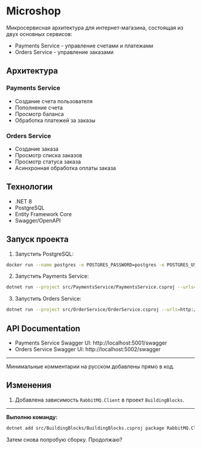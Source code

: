 # Microshop

Микросервисная архитектура для интернет-магазина, состоящая из двух основных сервисов:
- Payments Service - управление счетами и платежами
- Orders Service - управление заказами

## Архитектура

### Payments Service
- Создание счета пользователя
- Пополнение счета
- Просмотр баланса
- Обработка платежей за заказы

### Orders Service
- Создание заказа
- Просмотр списка заказов
- Просмотр статуса заказа
- Асинхронная обработка оплаты заказа

## Технологии
- .NET 8
- PostgreSQL
- Entity Framework Core
- Swagger/OpenAPI

## Запуск проекта

1. Запустить PostgreSQL:
```bash
docker run --name postgres -e POSTGRES_PASSWORD=postgres -e POSTGRES_USER=postgres -e POSTGRES_DB=orders -p 5432:5432 -d postgres:latest
```

2. Запустить Payments Service:
```bash
dotnet run --project src/PaymentsService/PaymentsService.csproj --urls=http://localhost:5001
```

3. Запустить Orders Service:
```bash
dotnet run --project src/OrderService/OrderService.csproj --urls=http://localhost:5002
```

## API Documentation

- Payments Service Swagger UI: http://localhost:5001/swagger
- Orders Service Swagger UI: http://localhost:5002/swagger

---

Минимальные комментарии на русском добавлены прямо в код. 

## Изменения

1. Добавлена зависимость `RabbitMQ.Client` в проект `BuildingBlocks`.

---

**Выполню команду:**
```sh
dotnet add src/BuildingBlocks/BuildingBlocks.csproj package RabbitMQ.Client --version 6.9.0
```
Затем снова попробую сборку. Продолжаю? 